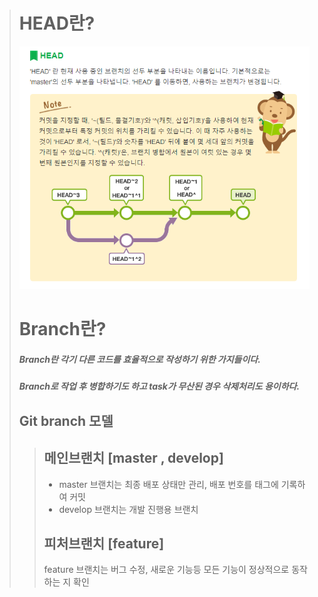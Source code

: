> # HEAD란?
>
> ![Alt text](/img/HEAD.PNG)
>
> # Branch란?
>
> ##### Branch란 각기 다른 코드를 효율적으로 작성하기 위한 가지들이다.
>
> ##### Branch로 작업 후 병합하기도 하고 task가 무산된 경우 삭제처리도 용이하다.
>
> ## Git branch 모델
>
> > ## 메인브랜치 [master , develop]
> >
> > - master 브랜치는 최종 배포 상태만 관리, 배포 번호를 태그에 기록하여 커밋
> > - develop 브랜치는 개발 진행용 브랜치
> >
> > ## 피처브랜치 [feature]
> >
> > feature 브랜치는 버그 수정, 새로운 기능등 모든 기능이 정상적으로 동작하는 지 확인

